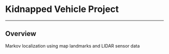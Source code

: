 # Kidnapped Vehicle Project

---

## Overview
Markov localization using map landmarks and LIDAR sensor data
